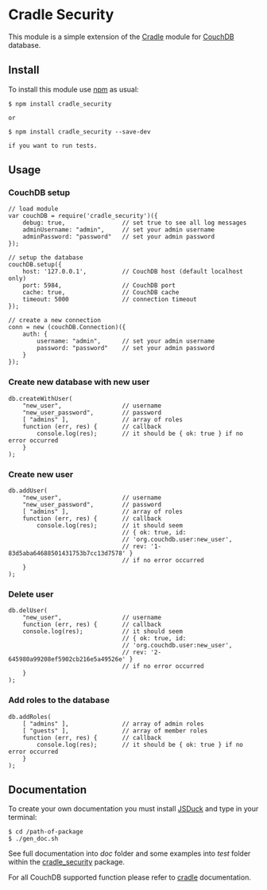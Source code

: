 # Cradle Security

This module is a simple extension of the [Cradle][1] module for [CouchDB](http://couchdb.apache.org) database.

## Install

To install this module use [npm](http://npmjs.org/) as usual:

    $ npm install cradle_security

    or

    $ npm install cradle_security --save-dev

    if you want to run tests.

## Usage

### CouchDB setup

    // load module
    var couchDB = require('cradle_security')({
        debug: true,                // set true to see all log messages
        adminUsername: "admin",     // set your admin username
        adminPassword: "password"   // set your admin password
    });

    // setup the database
    couchDB.setup({
        host: '127.0.0.1',          // CouchDB host (default localhost only)
        port: 5984,                 // CouchDB port
        cache: true,                // CouchDB cache
        timeout: 5000               // connection timeout
    });

    // create a new connection
    conn = new (couchDB.Connection)({
        auth: {
            username: "admin",      // set your admin username
            password: "password"    // set your admin password
        }
    });

### Create new database with new user

    db.createWithUser(
        "new_user",                 // username
        "new_user_password",        // password
        [ "admins" ],               // array of roles
        function (err, res) {       // callback
            console.log(res);       // it should be { ok: true } if no error occurred
        }
    );

### Create new user

    db.addUser(
        "new_user",                 // username
        "new_user_password",        // password
        [ "admins" ],               // array of roles
        function (err, res) {       // callback
            console.log(res);       // it should seem
                                    // { ok: true, id:
                                    // 'org.couchdb.user:new_user',
                                    // rev: '1-83d5aba64688501431753b7cc13d7578' }
                                    // if no error occurred
        }
    );

### Delete user

    db.delUser(
        "new_user",                 // username
        function (err, res) {       // callback
        console.log(res);           // it should seem
                                    // { ok: true, id:
                                    // 'org.couchdb.user:new_user',
                                    // rev: '2-645980a99208ef5902cb216e5a49526e' }
                                    // if no error occurred
        }
    );


### Add roles to the database

    db.addRoles(
        [ "admins" ],               // array of admin roles
        [ "guests" ],               // array of member roles
        function (err, res) {       // callback
            console.log(res);       // it should be { ok: true } if no error occurred
        }
    );


## Documentation

To create your own  documentation you must install [JSDuck](https://github.com/senchalabs/jsduck) and type in your terminal:

    $ cd /path-of-package
    $ ./gen_doc.sh


See full documentation into _doc_ folder and some examples into _test_ folder within the
[cradle_security](https://npmjs.org/package/cradle_security) package.

For all CouchDB supported function please refer to [cradle][1] documentation.

[1]: https://npmjs.org/package/cradle